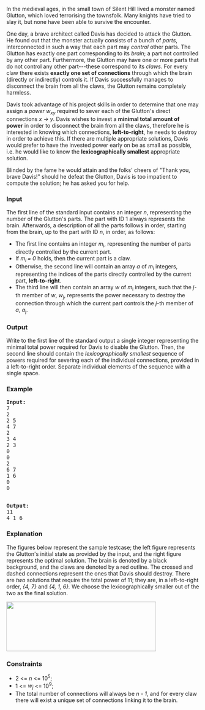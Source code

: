 <p>In the medieval ages, in the small town of Silent Hill lived a monster named Glutton, which loved terrorising the townsfolk. Many knights have tried to slay it, but none have been able to survive the encounter.</p>
<p>One day, a brave architect called Davis has decided to attack the Glutton. He found out that the monster actually consists of a bunch of <em>parts</em>, interconnected in such a way that each part may <em>control</em>&nbsp;other parts. The Glutton has exactly one part corresponding to its <em>brain</em>; a part not controlled by any other part. Furthermore, the Glutton may have one or more parts that do not control any other part---these correspond to its <em>claws</em>. For every claw there exists <strong>exactly one set of connections</strong>&nbsp;through which the brain (directly or indirectly) controls it. If Davis successfully manages to disconnect the brain from all the claws, the Glutton remains completely harmless.</p>
<p>Davis took advantage of his project skills in order to determine that one may assign a <em>power</em> <em>w</em><em><sub>xy</sub>&nbsp;</em>required to sever&nbsp;each of the Glutton's direct connections <em>x -&gt; y</em>. Davis wishes to invest a <strong>minimal total amount of power</strong>&nbsp;in order to disconnect the brain from all the claws, therefore he is interested in knowing which connections, <strong>left-to-right</strong>, he needs to destroy in order to achieve this. If there are multiple appropriate solutions, Davis would prefer to have the invested power early on be as small as possible, i.e. he would like to know the <strong>lexicographically smallest</strong>&nbsp;appropriate solution.</p>
<p>Blinded by the fame he would attain and the folks' cheers of "Thank you, brave Davis!" should he defeat the Glutton, Davis is too impatient to compute the solution; he has asked you for help.</p>
<h3>Input</h3>
<p>The first line of the standard input contains an integer <em>n</em>, representing the number of the Glutton's parts. The part with ID 1 always represents the brain. Afterwards, a description of all the parts follows in order, starting from the brain, up to the part with ID <em>n</em>, in order, as follows:&nbsp;</p>
<ul>
<li>The first line contains an integer <em>m</em><sub>i</sub>, representing the number of parts directly controlled by the current part.</li>
<li>If <em>m<sub>i </sub>= 0</em>&nbsp;holds, then the current part is a claw.</li>
<li>Otherwise, the second line will contain an array <em>a</em>&nbsp;of <em>m</em><sub>i</sub>&nbsp;integers, representing<strong>&nbsp;</strong>the indices of the parts directly controlled by the current part,&nbsp;<strong>left-to-right</strong>.</li>
<li>The third line will then contain an array <em>w</em>&nbsp;of <em>m</em><sub>i</sub>&nbsp;integers, such that the <em>j</em>-th member of <em>w</em>, <em>w</em><sub>j</sub>, represents the power necessary to destroy the connection through which the current part controls the <em>j</em>-th member of <em>a</em>, <em>a</em><sub>j</sub>.</li>
</ul>
<h3>Output</h3>
<p>Write to the first line of the standard output a single integer representing the minimal total power required for Davis to disable the Glutton. Then, the second line should contain the <em>lexicographically smallest </em>sequence of powers required for severing each of the individual connections, provided in a left-to-right order. Separate individual elements of the sequence with a single space.</p>
<h3>Example</h3>
<pre><strong>Input:<br></strong>7<br>2<br>2 5<br>4 7<br>2<br>3 4<br>2 3<br>0<br>0<br>2<br>6 7<br>1 6<br>0<br>0</pre>
<pre><br><strong>Output:<br></strong>11<br>4 1 6</pre>
<h3>Explanation</h3>
<p>The figures below represent the sample testcase; the left figure represents the Glutton's initial state as provided by the input, and the right figure represents the optimal solution. The brain is denoted by a black background, and the claws are denoted by a red outline. The crossed and dashed connections represent the ones that Davis should destroy. There are <em>two</em>&nbsp;solutions that require the total power of 11; they are, in a left-to-right order, <em>{4, 7}</em>&nbsp;and <em>{4, 1, 6}.</em>&nbsp;We choose the lexicographically smaller out of the two as the final solution.</p>
<p><img src="../../../content/simes:SHILL.png" alt="" width="391" height="129"></p>
<h3>Constraints</h3>
<ul>
<li>2 &lt;= <em>n</em> &lt;= 10<sup>5</sup>;</li>
<li>1 &lt;= <em>w<sub>j</sub></em> &lt;= 10<sup>9</sup>;</li>
<li>The total number of connections will always be <em>n - 1</em>, and for every claw there will exist a unique set of connections linking it to the brain.</li>
</ul>